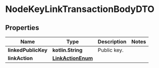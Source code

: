 
# NodeKeyLinkTransactionBodyDTO

## Properties
Name | Type | Description | Notes
------------ | ------------- | ------------- | -------------
**linkedPublicKey** | **kotlin.String** | Public key. | 
**linkAction** | [**LinkActionEnum**](LinkActionEnum.md) |  | 




